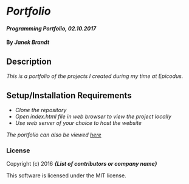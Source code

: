 # _Portfolio_

#### _Programming Portfolio, 02.10.2017_

#### By _**Janek Brandt**_

## Description

_This is a portfolio of the projects I created during my time at Epicodus._

## Setup/Installation Requirements

* _Clone the repository_
* _Open index.html file in web browser to view the project locally_
* _Use web server of your choice to host the website_

_The portfolio can also be viewed [here](http://janek-b.github.io/portfolio)_

### License

Copyright (c) 2016 **_{List of contributors or company name}_**

This software is licensed under the MIT license.
